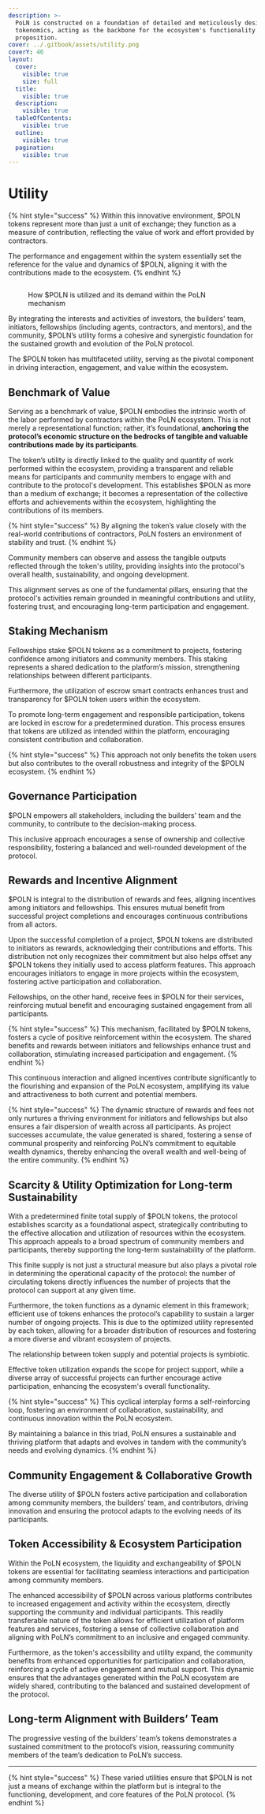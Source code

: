 ```yaml
---
description: >-
  PoLN is constructed on a foundation of detailed and meticulously designed
  tokenomics, acting as the backbone for the ecosystem's functionality and value
  proposition.
cover: ../.gitbook/assets/utility.png
coverY: 46
layout:
  cover:
    visible: true
    size: full
  title:
    visible: true
  description:
    visible: true
  tableOfContents:
    visible: true
  outline:
    visible: true
  pagination:
    visible: true
---
```


# Utility

{% hint style="success" %}
Within this innovative environment, $POLN tokens represent more than just a unit of exchange; they function as a measure of contribution, reflecting the value of work and effort provided by contractors.&#x20;

The performance and engagement within the system essentially set the reference for the value and dynamics of $POLN, aligning it with the contributions made to the ecosystem.
{% endhint %}

<figure><img src="../.gitbook/assets/PoLN - design - utility &#x26; demand v2.0.jpg" alt=""><figcaption><p>How $POLN is utilized and its demand within the PoLN mechanism</p></figcaption></figure>

By integrating the interests and activities of investors, the builders' team, initiators, fellowships (including agents, contractors, and mentors), and the community, $POLN’s utility forms a cohesive and synergistic foundation for the sustained growth and evolution of the PoLN protocol.

The $POLN token has multifaceted utility, serving as the pivotal component in driving interaction, engagement, and value within the ecosystem.

## Benchmark of Value

Serving as a benchmark of value, $POLN embodies the intrinsic worth of the labor performed by contractors within the PoLN ecosystem. This is not merely a representational function; rather, it’s foundational, **anchoring the protocol’s economic structure on the bedrocks of tangible and valuable contributions made by its participants**.

The token’s utility is directly linked to the quality and quantity of work performed within the ecosystem, providing a transparent and reliable means for participants and community members to engage with and contribute to the protocol's development. This establishes $POLN as more than a medium of exchange; it becomes a representation of the collective efforts and achievements within the ecosystem, highlighting the contributions of its members.

{% hint style="success" %}
By aligning the token’s value closely with the real-world contributions of contractors, PoLN fosters an environment of stability and trust.
{% endhint %}

Community members can observe and assess the tangible outputs reflected through the token's utility, providing insights into the protocol's overall health, sustainability, and ongoing development.

This alignment serves as one of the fundamental pillars, ensuring that the protocol's activities remain grounded in meaningful contributions and utility, fostering trust, and encouraging long-term participation and engagement.

## Staking Mechanism

Fellowships stake $POLN tokens as a commitment to projects, fostering confidence among initiators and community members. This staking represents a shared dedication to the platform’s mission, strengthening relationships between different participants.

Furthermore, the utilization of escrow smart contracts enhances trust and transparency for $POLN token users within the ecosystem.

To promote long-term engagement and responsible participation, tokens are locked in escrow for a predetermined duration. This process ensures that tokens are utilized as intended within the platform, encouraging consistent contribution and collaboration.

{% hint style="success" %}
This approach not only benefits the token users but also contributes to the overall robustness and integrity of the $POLN ecosystem.
{% endhint %}

## Governance Participation

$POLN empowers all stakeholders, including the builders' team and the community, to contribute to the decision-making process.

This inclusive approach encourages a sense of ownership and collective responsibility, fostering a balanced and well-rounded development of the protocol.

## Rewards and Incentive Alignment

$POLN is integral to the distribution of rewards and fees, aligning incentives among initiators and fellowships. This ensures mutual benefit from successful project completions and encourages continuous contributions from all actors.

Upon the successful completion of a project, $POLN tokens are distributed to initiators as rewards, acknowledging their contributions and efforts. This distribution not only recognizes their commitment but also helps offset any $POLN tokens they initially used to access platform features. This approach encourages initiators to engage in more projects within the ecosystem, fostering active participation and collaboration.

Fellowships, on the other hand, receive fees in $POLN for their services, reinforcing mutual benefit and encouraging sustained engagement from all participants.

{% hint style="success" %}
This mechanism, facilitated by $POLN tokens, fosters a cycle of positive reinforcement within the ecosystem. The shared benefits and rewards between initiators and fellowships enhance trust and collaboration, stimulating increased participation and engagement.
{% endhint %}

This continuous interaction and aligned incentives contribute significantly to the flourishing and expansion of the PoLN ecosystem, amplifying its value and attractiveness to both current and potential members.

{% hint style="success" %}
The dynamic structure of rewards and fees not only nurtures a thriving environment for initiators and fellowships but also ensures a fair dispersion of wealth across all participants. As project successes accumulate, the value generated is shared, fostering a sense of communal prosperity and reinforcing PoLN’s commitment to equitable wealth dynamics, thereby enhancing the overall wealth and well-being of the entire community.
{% endhint %}

## **Scarcity & Utility Optimization for Long-term Sustainability**

With a predetermined finite total supply of $POLN tokens, the protocol establishes scarcity as a foundational aspect, strategically contributing to the effective allocation and utilization of resources within the ecosystem. This approach appeals to a broad spectrum of community members and participants, thereby supporting the long-term sustainability of the platform.

This finite supply is not just a structural measure but also plays a pivotal role in determining the operational capacity of the protocol: the number of circulating tokens directly influences the number of projects that the protocol can support at any given time.

Furthermore, the token functions as a dynamic element in this framework; efficient use of tokens enhances the protocol’s capability to sustain a larger number of ongoing projects. This is due to the optimized utility represented by each token, allowing for a broader distribution of resources and fostering a more diverse and vibrant ecosystem of projects.

The relationship between token supply and potential projects is symbiotic.

Effective token utilization expands the scope for project support, while a diverse array of successful projects can further encourage active participation, enhancing the ecosystem's overall functionality.

{% hint style="success" %}
This cyclical interplay forms a self-reinforcing loop, fostering an environment of collaboration, sustainability, and continuous innovation within the PoLN ecosystem.

By maintaining a balance in this triad, PoLN ensures a sustainable and thriving platform that adapts and evolves in tandem with the community’s needs and evolving dynamics.
{% endhint %}

## Community Engagement & Collaborative Growth

The diverse utility of $POLN fosters active participation and collaboration among community members, the builders' team, and contributors, driving innovation and ensuring the protocol adapts to the evolving needs of its participants.

## **Token Accessibility & Ecosystem Participation**

Within the PoLN ecosystem, the liquidity and exchangeability of $POLN tokens are essential for facilitating seamless interactions and participation among community members.

The enhanced accessibility of $POLN across various platforms contributes to increased engagement and activity within the ecosystem, directly supporting the community and individual participants. This readily transferable nature of the token allows for efficient utilization of platform features and services, fostering a sense of collective collaboration and aligning with PoLN’s commitment to an inclusive and engaged community.

Furthermore, as the token's accessibility and utility expand, the community benefits from enhanced opportunities for participation and collaboration, reinforcing a cycle of active engagement and mutual support. This dynamic ensures that the advantages generated within the PoLN ecosystem are widely shared, contributing to the balanced and sustained development of the protocol.

## Long-term Alignment with Builders’ Team

The progressive vesting of the builders’ team’s tokens demonstrates a sustained commitment to the protocol’s vision, reassuring community members of the team’s dedication to PoLN’s success.

***

{% hint style="success" %}
These varied utilities ensure that $POLN is not just a means of exchange within the platform but is integral to the functioning, development, and core features of the PoLN protocol.
{% endhint %}

